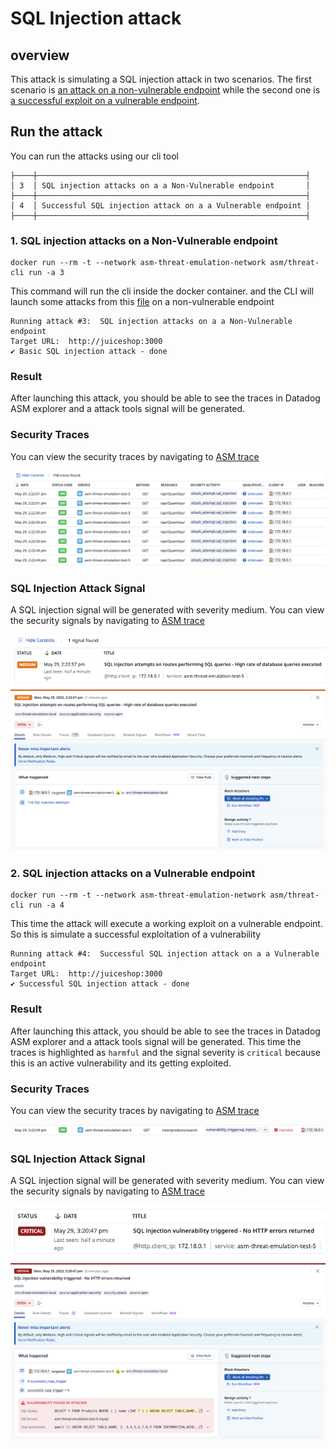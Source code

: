 # SQL Injection attack

## overview
This attack is simulating a SQL injection attack in two scenarios. 
The first scenario is [an attack on a non-vulnerable endpoint](#sql-injection-attacks-on-a-non-vulnerable-endpoint) while the second one is [a successful exploit on a vulnerable endpoint](#sql-injection-attacks-on-a-vulnerable-endpoint).




## Run the attack
You can run the attacks using our cli tool


```
├────┼────────────────────────────────────────────────────────────┤
│ 3  │ SQL injection attacks on a a Non-Vulnerable endpoint       │
├────┼────────────────────────────────────────────────────────────┤
│ 4  │ Successful SQL injection attack on a a Vulnerable endpoint │
├────┼────────────────────────────────────────────────────────────┤
```

### 1. SQL injection attacks on a Non-Vulnerable endpoint

```shell
docker run --rm -t --network asm-threat-emulation-network asm/threat-cli run -a 3
```

This command will run the cli inside the docker container. and the CLI will launch some attacks from this [file](./../cli/attacks/sqli-payloads.txt) on a non-vulnerable endpoint



```shell
Running attack #3:  SQL injection attacks on a a Non-Vulnerable endpoint
Target URL:  http://juiceshop:3000
✔ Basic SQL injection attack - done
```


### Result
After launching this attack, you should be able to see the traces in Datadog ASM explorer and a attack tools signal will be generated.



### Security Traces
You can view the security traces by navigating to [ASM trace](https://app.datadoghq.com/security/appsec/traces)


![Security Traces](./imgs/sqli-traces.png "Security Traces")


### SQL Injection Attack Signal
A SQL injection signal will be generated with severity medium. You can view the security signals by navigating to [ASM trace](https://app.datadoghq.com/security?query=%40workflow.rule.type%3A%22Application%20Security%22&column=time&order=desc&product=appsec&view=signal)



![Security Signal](./imgs/sqli-signal-1.png "Security Signal")
![Security Signal](./imgs/sqli-signal-2.png "Security Signal")




### 2. SQL injection attacks on a Vulnerable endpoint

```shell
docker run --rm -t --network asm-threat-emulation-network asm/threat-cli run -a 4
```

This time the attack will execute a working exploit on a vulnerable endpoint. So this is simulate a successful exploitation of a vulnerability



```shell
Running attack #4:  Successful SQL injection attack on a a Vulnerable endpoint
Target URL:  http://juiceshop:3000
✔ Successful SQL injection attack - done
```


### Result
After launching this attack, you should be able to see the traces in Datadog ASM explorer and a attack tools signal will be generated. This time the traces is highlighted as `harmful` and the signal severity is `critical` because this is an active vulnerability and its getting exploited.



### Security Traces
You can view the security traces by navigating to [ASM trace](https://app.datadoghq.com/security/appsec/traces)


![Security Traces](./imgs/sqli2-traces.png "Security Traces")


### SQL Injection Attack Signal
A SQL injection signal will be generated with severity medium. You can view the security signals by navigating to [ASM trace](https://app.datadoghq.com/security?query=%40workflow.rule.type%3A%22Application%20Security%22&column=time&order=desc&product=appsec&view=signal)



![Security Signal](./imgs/sqli2-signal-1.png "Security Signal")
![Security Signal](./imgs/sqli2-signal-2.png "Security Signal")